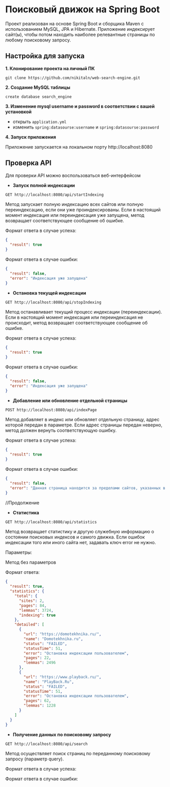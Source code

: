 # Поисковый движок на Spring Boot

Проект реализован на основе Spring Boot и сборщика Maven с использованием MySQL, JPA и Hibernate. Приложение индексирует сайт(ы), чтобы потом находить наиболее релевантные страницы по любому поисковому запросу.

## Настройка для запуска

**1. Клонирование проекта на личный ПК**

```
git clone https://github.com/nikitaln/web-search-engine.git
```

**2. Создание MySQL таблицы**

```
create database search_engine
```

**3. Изменение mysql username и password в соответствии с вашей установкой**

+ открыть `application.yml`
+ изменить `spring:datasourse:username` и `spring:datasourse:password`

**4. Запуск приложения**

Приложение запускается на локальном порту http://localhost:8080

## Проверка API

Для проверки API можно воспользоваться веб-интерфейсом

* **Запуск полной индексации**

```bash
GET http://localhost:8080/api/startIndexing
```
Метод запускает полную индексацию всех сайтов или полную переиндексацию, если они уже проиндексированы.
Если в настоящий момент индексация или переиндексация уже запущена, метод возвращает соответствующее сообщение об ошибке. 

Формат ответа в случае успеха:

```json
{
  "result": true
}
```

Формат ответа в случае ошибки:

```json
{
  "result": false,
  "error": "Индексация уже запущена"
}
```

* **Остановка текущей индексации**

```bash
GET http://localhost:8080/api/stopIndexing
```

Метод останавливает текущий процесс индексации (переиндексации). Если в настоящий момент индексация или переиндексация
не происходит, метод возвращает соответствующее сообщение об ошибке.

Формат ответа в случае успеха:

```json
{
  "result": true
}
```

Формат ответа в случае ошибки:

```json
{
  "result": false,
  "error": "Индексация уже запущена"
}
```

* **Добавление или обновление отдельной страницы**

```bash
POST http://localhost:8080/api/indexPage
```

Метод добавляет в индекс или обновляет отдельную страницу, адрес которой передан в параметре.
Если адрес страницы передан неверно, метод должен вернуть соответствующую ошибку.

Формат ответа в случае успеха:

```json
{
  "result": true
}
```

Формат ответа в случае ошибки:

```json
{
  "result": false,
  "error": "Данная страница находится за пределами сайтов, указанных в конфигурационном файле"
}
```

//Продолжение

* **Статистика**

```bash
GET http://localhost:8080/api/statistics
```

Метод возвращает статистику и другую служебную информацию о состоянии поисковых индексов и самого движка.
Если ошибок индексации того или иного сайта нет, задавать ключ error не нужно.


Параметры:

Метод без параметров

Формат ответа:

```json
{
  "result": true,
  "statistics": {
    "total": {
      "sites": 2,
      "pages": 84,
      "lemmas": 3724,
      "indexing": true
    },
    "detailed": [
      {
        "url": "https://domotekhnika.ru/",
        "name": "Domotekhnika.ru",
        "status": "FAILED",
        "statusTime": 51,
        "error": "Остановка индексации пользователем",
        "pages": 22,
        "lemmas": 2496
      },
      {
        "url": "https://www.playback.ru/",
        "name": "PlayBack.Ru",
        "status": "FAILED",
        "statusTime": 51,
        "error": "Остановка индексации пользователем",
        "pages": 62,
        "lemmas": 1228
      }
    ]
  }
}
```

* **Получение данных по поисковому запросу**

```bash
GET http://localhost:8080/api/search
```

Метод осуществляет поиск страниц по переданному поисковому запросу (параметр query).

Формат ответа в случае успеха:


Формат ответа в случае ошибки:


